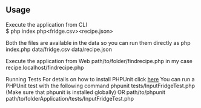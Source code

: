 Usage
-----

Execute the application from CLI  
$ php index.php<fridge.csv><recipe.json>

Both the files are available in the data so you can run them directly as 
php index.php data/fridge.csv data/recipe.json

Execute the application from Web
path/to/folder/findrecipe.php
in my case recipe.localhost/findrecipe.php

Running Tests
For details on how to install PHPUnit click [here](http://phpunit.de/manual/current/en/installation.html)
You can run a PHPUnit test with the following command 
phpunit tests/InputFridgeTest.php  (Make sure that phpunit is installed globally)
OR
path/to/phpunit path/to/folderApplication/tests/InputFridgeTest.php